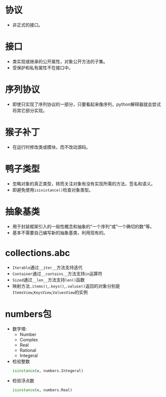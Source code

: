 # 协议
+ 非正式的接口。

# 接口
+ 类实现或继承的公开属性，对象公开方法的子集。
+ 受保护和私有属性不在接口中。

# 序列协议
+ 即使只实现了序列协议的一部分，只要看起来像序列，python解释器就会尝试将其它部分实现。

# 猴子补丁
+ 在运行时修改类或模块，而不改动源码。

# 鸭子类型
+ 忽略对象的真正类型，转而关注对象有没有实现所需的方法，签名和语义。
+ 即避免使用`isinistance()`检查对象类型。 

# 抽象基类
+ 用于封装框架引入的一般性概念和抽象的“一个序列“或”一个确切的数“等。
+ 基本不需要自己编写新的抽象基类，利用现有的。

# collections.abc
+ `Iterable`通过`__iter__`方法支持迭代
+ `Container`通过`__contains__`方法支持`in`运算符
+ `Sized`通过`__len__`方法支持`len()`函数
+ 映射方法`,items()`,`.keys()`,`.valuse()`返回的对象分别是`ItemsView`,`KeysView`,`ValuesView`的实例

# numbers包
+ 数字塔:
    + Number
    + Complex
    + Real
    + Rational
    + Integeral
+ 检验整数
    ```python
    isinstance(x, numbers.Integeral)
    ```
+ 检验浮点数
    ```python
    isinstance(x, numbers.Real)
    ```
